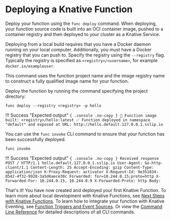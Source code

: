# Deploying a Knative Function

Deploy your function using the `func deploy` command. When deploying, your
function source code is built into an OCI container image, pushed to a
container registry and then deployed to your cluster as a Knative Service.

Deploying from a local build requires that you have a Docker daemon running
on your local computer. Additionally, you must have a Docker registry that you
can push to. Specify the registry using the `--registry` flag. Typically the
registry is specified as `<registry>/<username>`, for example
`docker.io/exampleuser`.

This command uses the function project name and the image registry name to
construct a fully qualified image name for your function.

Deploy the function by running the command specifying the project directory:

```{ .console }
func deploy --registry <registry> -p hello
```

!!! Success "Expected output"
    ```{ .console .no-copy }
        🙌 Function image built: <registry>/hello:latest
        ✅ Function deployed in namespace "default" and exposed at URL:
        http://hello.default.127.0.0.1.sslip.io
    ```

You can use the `func invoke` CLI command to ensure that your function has been
successfully deployed.

```{ .console }
func invoke
```

!!! Success "Expected output"
    ```{ .console .no-copy }
    Received response
    POST / HTTP/1.1 hello.default.127.0.0.1.sslip.io
      User-Agent: Go-http-client/1.1
      Content-Length: 25
      Accept-Encoding: gzip
      Content-Type: application/json
      K-Proxy-Request: activator
      X-Request-Id: 9e351834-0542-4f32-9928-3a5d6aece30c
      Forwarded: for=10.244.0.15;proto=http
      X-Forwarded-For: 10.244.0.15, 10.244.0.9
      X-Forwarded-Proto: http
    Body:
    ```

That's it! You have now created and deployed your first Knative Function. To learn
more about local development with Knative Functions, see
[Next Steps with Knative Functions](../function-next-steps).
To learn how to integrate your function with Knative Eventing, see
[Function Triggers and Event Sources](../function-triggers).
Or view the [Command Line Reference](https://github.com/knative-sandbox/kn-plugin-func/blob/main/docs/reference/func.md)
for detailed descriptions of all CLI commands.
